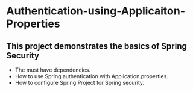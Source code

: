 # Authentication-using-Applicaiton-Properties
## This project demonstrates the basics of Spring Security

* The must have dependencies. 
* How to use Spring authentication with Application.properties.
* How to configure Spring Project for Spring security.

